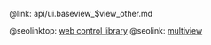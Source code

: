 @link: api/ui.baseview_$view_other.md

@seolinktop: [web control library](https://webix.com)
@seolink: [multiview](https://webix.com/widget/multiview/)